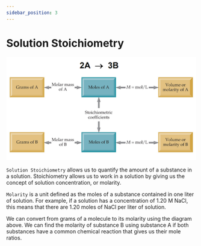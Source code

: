 ```yaml
---
sidebar_position: 3
---
```


# Solution Stoichiometry

![Stoichiometry Example](/static/img/solution-stoichiometry.png)

`Solution Stoichiometry` allows us to quantify the amount of a substance in a solution. Stoichiometry allows us to work in a solution by giving us the concept of solution concentration, or molarity.

`Molarity` is a unit defined as the moles of a substance contained in one liter of solution. For example, if a solution has a concentration of 1.20 M NaCl, this means that there are 1.20 moles of NaCl per liter of solution.

We can convert from grams of a molecule to its molarity using the diagram above. We can find the molarity of substance B using substance A if both substances have a common chemical reaction that gives us their mole ratios.